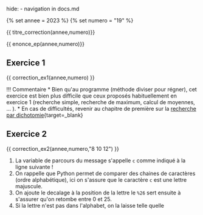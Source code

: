 hide: - navigation  in docs.md

{% set annee = 2023 %}
{% set numero = "19" %}


{{ titre_correction(annee,numero)}}

{{ enonce_ep(annee,numero)}}
 

## Exercice 1

{{ correction_ex1(annee,numero) }}

!!! Commentaire
    * Bien qu'au programme (méthode diviser pour régner), cet exercice est bien plus difficile que ceux proposés habituellement en exercice 1 (recherche simple, recherche de maximum, calcul de moyennes, ... ).
    * En cas de difficultés, revenir au chapitre de première sur la [recherche par dichotomie](https://fabricenativel.github.io/Premiere/notionsalgo/#activite-2-recherche-dichotomique){target=_blank}


## Exercice 2 
{{ correction_ex2(annee,numero,"8 10 12") }}

1. La variable de parcours du message s'appelle `c` comme indiqué à la ligne suivante !
2. On rappelle que Python permet de comparer des chaines de caractères (ordre alphabétique), ici on s'assure que le caractère `c` est une lettre majuscule.
3. On ajoute le decalage à la position de la lettre le `%26` sert ensuite à s'assurer qu'on retombe entre 0 et 25.
4. Si la lettre n'est pas dans l'alphabet, on la laisse telle quelle

